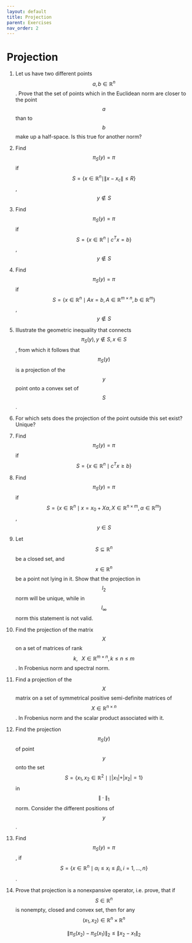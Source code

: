 ```yaml
---
layout: default
title: Projection
parent: Exercises
nav_order: 2
---
```


# Projection
1. Let us have two different points $$a, b \in \mathbb{R}^n$$. Prove that the set of points which in the Euclidean norm are closer to the point $$a$$ than to $$b$$ make up a half-space. Is this true for another norm?
1. Find $$\pi_S (y) = \pi$$ if $$S = \{x \in \mathbb{R}^n \mid \|x - x_c\| \le R \}$$, $$y \notin S$$
1. Find $$\pi_S (y) = \pi$$ if $$S = \{x \in \mathbb{R}^n \mid c^T x = b \}$$, $$y \notin S$$
1. Find $$\pi_S (y) = \pi$$ if $$S = \{x \in \mathbb{R}^n \mid Ax = b, A \in \mathbb{R}^{m \times n}, b \in \mathbb{R}^{m} \}$$, $$y \notin S$$
1. Illustrate the geometric inequality that connects $$\pi_S(y), y \notin S, x \in S$$, from which it follows that $$\pi_S(y)$$ is a projection of the $$y$$ point onto a convex set of $$S$$.
1. For which sets does the projection of the point outside this set exist? Unique?
1. Find $$\pi_S (y) = \pi$$ if $$S = \{x \in \mathbb{R}^n \mid c^T x \ge b \}$$
1. Find $$\pi_S (y) = \pi$$ if $$S = \{x \in \mathbb{R}^n \mid x = x_0 + X \alpha, X \in \mathbb{R}^{n \times m}, \alpha \in \mathbb{R}^{m}\}$$, $$y \in S$$
1. Let $$S \subseteq \mathbb{R}^n$$ be a closed set, and $$x \in \mathbb{R}^n$$ be a point not lying in it. Show that the projection in $$l_2$$ norm will be unique, while in $$l_\infty$$ norm this statement is not valid.
1. Find the projection of the matrix $$X$$ on a set of matrices of rank $$k, \;\;\; X \in \mathbb{R}^{m \times n}, k \leq n \leq m$$. In Frobenius norm and spectral norm.
1. Find a projection of the $$X$$ matrix on a set of symmetrical positive semi-definite matrices of $$X \in \mathbb{R}^{n \times n}$$. In Frobenius norm and the scalar product associated with it.
1. Find the projection $$\pi_S(y)$$ of point $$y$$ onto the set $$ S = \{x_1, x_2 \in \mathbb{R}^2 \mid \mid \vert x_1\vert + \vert x_2\vert = 1 \} $$ in $$\| \cdot \|_1$$ norm. Consider the different positions of $$y$$.
1. Find $$\pi_S (y) = \pi$$, if $$S = \{x \in \mathbb{R}^n \mid \alpha_i \le x_i \le \beta_i, i = 1, \ldots, n \}$$.
1. Prove that projection is a nonexpansive operator, i.e. prove, that if $$S \in \mathbb{R}^{n}$$ is nonempty, closed and convex set, then for any $$(x_{1}, x_{2}) \in \mathbb{R}^{n} \times \mathbb{R}^{n}$$
    
    $$
    \lVert \pi_{S}(x_{2}) - \pi_{S}(x_{1}) \rVert_{2} \leq \lVert x_{2} - x_{1} \rVert_{2}
    $$
